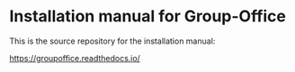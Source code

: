 # Installation manual for Group-Office

This is the source repository for the installation manual:

https://groupoffice.readthedocs.io/
